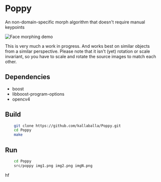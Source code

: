 # Poppy
An non-domain-specific morph algorithm that doesn't require manual keypoints

![Face morphing demo](https://github.com/kallaballa/Poppy/blob/main/demo/faces.gif?raw=true)

This is very much a work in progress. And works best on similar objects from a similar perspective.
Please note that it isn't (yet) rotation or scale invariant, so you have to scale and rotate the source images to match each other.
## Dependencies
* boost
* libboost-program-options
* opencv4

## Build

```bash
    git clone https://github.com/kallaballa/Poppy.git
    cd Poppy
    make
```

## Run

```bash
    cd Poppy
    src/poppy img1.png img2.png imgN.png
```
hf
